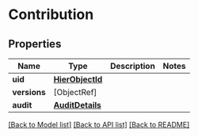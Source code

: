 # Contribution

## Properties
Name | Type | Description | Notes
------------ | ------------- | ------------- | -------------
**uid** | [**HierObjectId**](HierObjectId.md) |  | 
**versions** | [ObjectRef] |  | 
**audit** | [**AuditDetails**](AuditDetails.md) |  | 

[[Back to Model list]](../README.md#documentation-for-models) [[Back to API list]](../README.md#documentation-for-api-endpoints) [[Back to README]](../README.md)


